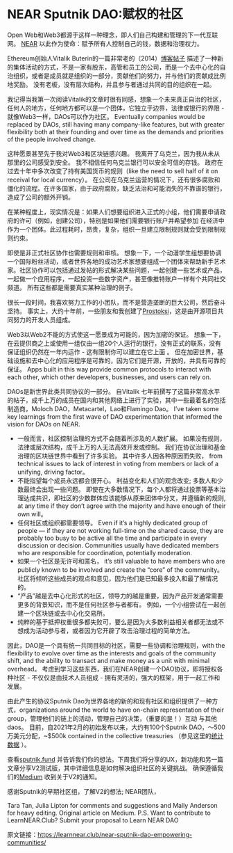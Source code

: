 # NEAR Sputnik DAO:赋权的社区
Open Web和Web3都源于这样一种理念，即人们自己构建和管理的下一代互联网。 [NEAR](https://learnnear.club/what-is-near-protocol/) 以此作为使命：赋予所有人控制自己的钱，数据和治理权力。

Ethereum创始人Vitalik Buterin的一篇非常老的（2014）[博客帖子](https://blog.ethereum.org/2014/05/06/daos-dacs-das-and-more-an-incomplete-terminology-guide/) 描述了一种新的集体活动的方式，不是一家有股东，高管和员工的公司，而是一个去中心化的自治组织，或者是成员就是组织的一部分，贡献他们的努力，并与他们的贡献成比例地奖励。 没有老板，没有层次结构，并且参与者通过共同的目的组织在一起。

我记得当我第一次阅读Vitalik的文章时很有同感，想象一个未来真正自治的社区，任何人的地方，任何地方都可以是一个团体，它独立于边界，法律或银行的界限 - 就像Web3一样，DAOs可以作为社区。 Eventually companies would be replaced by DAOs, still having many company-like features, but with greater flexibility both at their founding and over time as the demands and priorities of the people involved change.

这种愿景甚至先于我对Web3和区块链感兴趣。 我离开了乌克兰，因为我从未从那里的公司感受到安全。 我不相信任何乌克兰银行可以安全可信的存钱。 政府在过去十年中多次改变了持有美国货币的规则（like the need to sell half of it on receival for local currency）。 在公司在乌克兰运营的情况下，还有很多腐败和僵化的流程。在许多国家，由于政府腐败，缺乏法治和可能消失的不靠谱的银行，造成了公司的额外开销。

在某种程度上，现实情况是：如果人们想要组织进入正式的小组，他们需要申请政府的许可（例如，创建公司），特别是如果他们需要银行账户并希望参加 在经济中作为一个团体。此过程耗时，昂贵，复杂，组织一旦建立限制规则就会受到限制规则约束。

即使是非正式社区协作也需要规则和审核。 想象一下，一个动漫学生组想要协调一个国际粉丝活动，或者世界各地的成功艺术家想要组成一个团体来帮助新手艺术家。社区协作可以包括通过发帖的形式解决某些问题，一起创建一些艺术或产品，一起做一个应用程序，一起投资一些数字资产，甚至像推特账户一样有个共同社交频道。 所有这些都是需要真实某种治理的例子。

很长一段时间，我喜欢努力工作的小团队，而不是营造垄断的巨大公司，然后奋斗坚持。 事实上，大约十年前，一些朋友和我创建了[Prostoksi](https://prostoksi.com/)，这是由开源项目共同努力的开发人员组成。

Web3以Web2不能的方式使这一愿景成为可能的，因为加密的保证。 想象一下，在云提供商之上或使用一组仅由一组20个人运行的银行，没有正式的联系，没有保证组织仍然在一年内运作 - 这有限制你可以建立在它上面 。 但在加密世界，基础设施和去中心化的应用程序是可靠的，因为它们是开源，开放的，并具有可靠的保证。 Apps built in this way provide common protocols to interact with each other, which other developers, businesses, and users can rely on.

DAOs是新世界此类共同协议的一部分。 自Vitalik 七年前撰写了这篇非常高水平的帖子，成千上万的成员在国内和其他网络上进行了实验，其中一些最着名的包括制造商，Moloch DAO，Metacartel，Lao和Flamingo Dao。 I’ve taken some key learnings from the first wave of DAO experimentation that informed the vision for DAOs on NEAR.

* 一般而言，社区控制治理的方式不会随着所涉及的人数扩展。 如果没有规则，法律或层次结构，成千上万的人无法高效开发或控制。 我们在协议治理和基金治理的区块链世界中看到了许多实验。 其中许多人因各种原因而失败， from technical issues to lack of interest in voting from members or lack of a unifying, driving factor。
* 不能指望每个成员永远都会很开心。 利益变化和人们的观念改变; 多数人和少数最终会出现一些问题。 即使在大多数情况下，每个人都将通过投票等基本治理达成共识，即社区的少数群体应该能够从原来团体中分叉，并遵循新的规则, at any time if they don’t agree with the majority and have enough of their own will。
* 任何社区或组织都需要领导。  Even if it’s a highly dedicated group of people — if they are not working full-time on the shared cause, they are probably too busy to be active all the time and participate in every discussion or decision. Communities usually have dedicated members who are responsible for coordination, potentially moderation.
* 如果一个社区是无许可和匿名， it’s still valuable to have members who are publicly known to be involved and create the “core” of the community。 社区将倾听这些成员的观点和意见，因为他们是已知最多投入和最了解情况的。
* “产品”越是去中心化形式的社区，领导力的越是重要，因为产品开发通常需要更多的背景知识，而不是任何社区参与者都有。 例如，一个小组尝试在一起创建一个区块链或去中心化交易所。
* 纯粹的基于抵押权重很多都失败可，要么是因为大多数利益相关者都无法或不想成为活动参与者，或者因为它开辟了攻击治理过程的简单方法。

因此，DAO是一个具有统一共同目标的社区，需要一些协调和治理规则，with the flexibility to evolve over time as the interests and goals of the community shift, and the ability to transact and make money as a unit with minimal overhead。 考虑到学习这些东西，我们在NEAR创建一个DAO协议，即将授权各种社区 - 不仅仅是由技术人员组成 - 拥有灵活的，强大的框架，用于一起工作和发展。

由此产生的协议Sputnik Dao为世界各地的新的和现有社区和组织提供了一种方式，organizations around the world to have on-chain representation of their group，管理他们的链上的活动，管理自己的决策，（重要的是！）互动 与其他daos。 目前，自2021年2月的初始发布以来，大约有100个Sputnik DAO，〜500万美元分配，~$500k contained in the collective treasuries （参见这里的[统计数据](https://stats.sputnik.fund/) ）。

查看[sputnik.fund](https://www.sputnik.fund/) 并告诉我们你的想法。下周我们将分享的UX，新功能和另一篇文章分享V2测试版，其中详细信息是如何解决组织社区的关键挑战。 确保遵循我们的[Medium](https://medium.com/sputnikdao) 收到关于V2的通知。

感谢Sputnik的早期社区组，了解V2的想法; NEAR团队，

Tara Tan, Julia Lipton for comments and suggestions and 
Mally Anderson  for heavy editing.
Original article on Medium.
P.S.
Want to contribute to LearnNEAR.Club? Submit your proposal to Learn NEAR DAO

原文链接：https://learnnear.club/near-sputnik-dao-empowering-communities/

